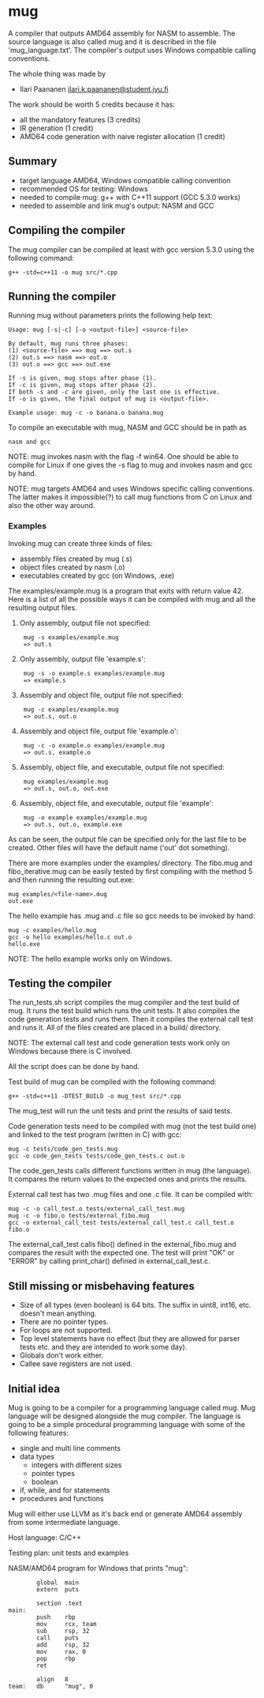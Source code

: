 # mug

A compiler that outputs AMD64 assembly for NASM to assemble.
The source language is also called mug and it is
described in the file 'mug_language.txt'.
The compiler's output uses Windows compatible calling conventions.

The whole thing was made by
* Ilari Paananen ilari.k.paananen@student.jyu.fi

The work should be worth 5 credits because it has:
- all the mandatory features (3 credits)
- IR generation (1 credit)
- AMD64 code generation with naive register allocation (1 credit)

## Summary

- target language AMD64, Windows compatible calling convention
- recommended OS for testing: Windows
- needed to compile mug: g++ with C++11 support (GCC 5.3.0 works)
- needed to assemble and link mug's output: NASM and GCC

## Compiling the compiler

The mug compiler can be compiled at least with gcc version 5.3.0
using the following command:

    g++ -std=c++11 -o mug src/*.cpp

## Running the compiler

Running mug without parameters prints the following help text:

    Usage: mug [-s|-c] [-o <output-file>] <source-file>

    By default, mug runs three phases:
    (1) <source-file> ==> mug ==> out.s
    (2) out.s ==> nasm ==> out.o
    (3) out.o ==> gcc ==> out.exe

    If -s is given, mug stops after phase (1).
    If -c is given, mug stops after phase (2).
    If both -s and -c are given, only the last one is effective.
    If -o is given, the final output of mug is <output-file>.

    Example usage: mug -c -o banana.o banana.mug

To compile an executable with mug, NASM and GCC should be in path as

    nasm and gcc

NOTE: mug invokes nasm with the flag -f win64. One should be able to compile
for Linux if one gives the -s flag to mug and invokes nasm and gcc by hand.

NOTE: mug targets AMD64 and uses Windows specific calling conventions.
The latter makes it impossible(?) to call mug functions from C on Linux
and also the other way around.

### Examples

Invoking mug can create three kinds of files:
- assembly files created by mug (.s)
- object files created by nasm (.o)
- executables created by gcc (on Windows, .exe)

The examples/example.mug is a program that exits with return value 42.
Here is a list of all the possible ways it can be compiled with mug and
all the resulting output files.

1. Only assembly, output file not specified:

        mug -s examples/example.mug
        => out.s

2. Only assembly, output file 'example.s':

        mug -s -o example.s examples/example.mug
        => example.s

3. Assembly and object file, output file not specified:

        mug -c examples/example.mug
        => out.s, out.o

4. Assembly and object file, output file 'example.o':

        mug -c -o example.o examples/example.mug
        => out.s, example.o

5. Assembly, object file, and executable, output file not specified:

        mug examples/example.mug
        => out.s, out.o, out.exe

6. Assembly, object file, and executable, output file 'example':

        mug -o example examples/example.mug
        => out.s, out.o, example.exe

As can be seen, the output file can be specified only for the last file
to be created. Other files will have the default name ('out' dot something).

There are more examples under the examples/ directory. The fibo.mug and
fibo_iterative.mug can be easily tested by first compiling with the method 5
and then running the resulting out.exe:

    mug examples/<file-name>.mug
    out.exe

The hello example has .mug and .c file so gcc needs to be invoked by hand:

    mug -c examples/hello.mug
    gcc -o hello examples/hello.c out.o
    hello.exe

NOTE: The hello example works only on Windows.

## Testing the compiler

The run_tests.sh script compiles the mug compiler and the test
build of mug. It runs the test build which runs the unit tests.
It also compiles the code generation tests and runs them.
Then it compiles the external call test and runs it.
All of the files created are placed in a build/ directory.

NOTE: The external call test and code generation tests work
only on Windows because there is C involved.

All the script does can be done by hand.

Test build of mug can be compiled with the following command:

    g++ -std=c++11 -DTEST_BUILD -o mug_test src/*.cpp

The mug_test will run the unit tests and print the results of said tests.

Code generation tests need to be compiled with mug (not the test build one)
and linked to the test program (written in C) with gcc:

    mug -c tests/code_gen_tests.mug
    gcc -o code_gen_tests tests/code_gen_tests.c out.o

The code_gen_tests calls different functions written in mug (the language).
It compares the return values to the expected ones and prints the results.

External call test has two .mug files and one .c file. It can be compiled with:

    mug -c -o call_test.o tests/external_call_test.mug
    mug -c -o fibo.o tests/external_fibo.mug
    gcc -o external_call_test tests/external_call_test.c call_test.o fibo.o

The external_call_test calls fibo() defined in the external_fibo.mug and
compares the result with the expected one. The test will print "OK" or "ERROR"
by calling print_char() defined in external_call_test.c.

## Still missing or misbehaving features

- Size of all types (even boolean) is 64 bits. The suffix in uint8, int16,
  etc. doesn't mean anything.
- There are no pointer types.
- For loops are not supported.
- Top level statements have no effect (but they are allowed for parser tests
  etc. and they are intended to work some day).
- Globals don't work either.
- Callee save registers are not used.

## Initial idea

Mug is going to be a compiler for a programming language called mug. Mug language will be designed alongside the mug compiler. The language is going to be a simple procedural programming language with some of the following features:
* single and multi line comments
* data types
  * integers with different sizes
  * pointer types
  * boolean
* if, while, and for statements
* procedures and functions

Mug will either use LLVM as it's back end or generate AMD64 assembly from some intermediate language.

Host language: C/C++

Testing plan: unit tests and examples

NASM/AMD64 program for Windows that prints "mug":

            global  main
            extern  puts
            
            section .text
    main:
            push    rbp
            mov     rcx, team
            sub     rsp, 32
            call    puts
            add     rsp, 32
            mov     rax, 0
            pop     rbp
            ret
            
            align   8
    team:   db      "mug", 0
